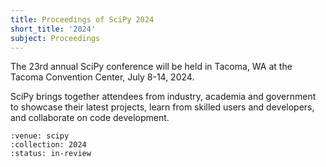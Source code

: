 ```yaml
---
title: Proceedings of SciPy 2024
short_title: '2024'
subject: Proceedings
---
```


The 23rd annual SciPy conference will be held in Tacoma, WA at the Tacoma Convention Center, July 8-14, 2024.

SciPy brings together attendees from industry, academia and government to showcase their latest projects, learn from skilled users and developers, and collaborate on code development.

```{cn:articles}
:venue: scipy
:collection: 2024
:status: in-review
```
